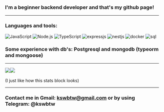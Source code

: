 ### I'm a beginner backend developer and that's my github page!

<hr>

### Languages and tools:

![JavaScript](https://img.shields.io/badge/-JavaScript-323330?style=for-the-badge&logo=javascript)
![Node.js](https://img.shields.io/badge/-nodejs-323330?style=for-the-badge&logo=node.js)
![TypeScript](https://img.shields.io/badge/-TypeScript-323330?style=for-the-badge&logo=typescript)
![expressjs](https://img.shields.io/badge/-expressjs-323330?style=for-the-badge&logo=express)
![nestjs](https://img.shields.io/badge/-nestjs-323330?style=for-the-badge&logo=nestjs)
![docker](https://img.shields.io/badge/-docker-323330?style=for-the-badge&logo=docker)
![sql](https://img.shields.io/badge/-sql-323330?style=for-the-badge&logo=mysql)

### Some experience with db's: Postgresql and mongodb (typeorm and mongoose)

<hr>
<div style="display: flex;">
    <img src="https://github-readme-stats.vercel.app/api?username=ajiways&show_icons=true&theme=dracula">
    <img src="https://github-readme-stats.vercel.app/api/top-langs/?username=ajiways&langs_count=8&layout=compact&theme=dracula">
</div>

<br>
(I just like how this stats block looks)

<hr>

### Contact me in Gmail: kswbtw@gmail.com or by using Telegram: @kswbtw
